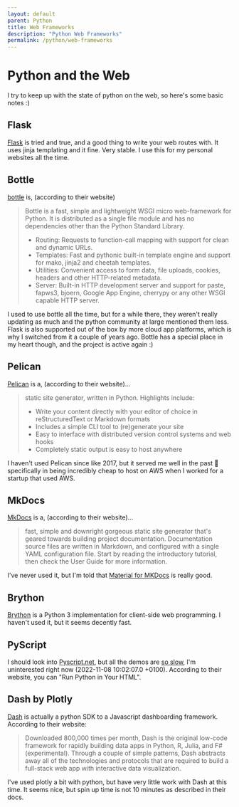 ```yaml
---
layout: default
parent: Python
title: Web Frameworks
description: "Python Web Frameworks"
permalink: /python/web-frameworks
---
```


# Python and the Web
I try to keep up with the state of python on the web, so here's some basic notes :)

## Flask
[Flask](https://flask.palletsprojects.com/) is tried and true, and a good thing to write your web routes with. It uses jinja templating and it fine. Very stable. I use this for my personal websites all the time.

## Bottle
[bottle](https://bottlepy.org/docs/stable/) is, (according to their website)
> Bottle is a fast, simple and lightweight WSGI micro web-framework for Python. It is distributed as a single file module and has no dependencies other than the Python Standard Library.
> - Routing: Requests to function-call mapping with support for clean and dynamic URLs.
> - Templates: Fast and pythonic built-in template engine and support for mako, jinja2 and cheetah templates.
> - Utilities: Convenient access to form data, file uploads, cookies, headers and other HTTP-related metadata.
> - Server: Built-in HTTP development server and support for paste, fapws3, bjoern, Google App Engine, cherrypy or any other WSGI capable HTTP server.

I used to use bottle all the time, but for a while there, they weren't really updating as much and the python community at large mentioned them less. Flask is also supported out of the box by more cloud app platforms, which is why I switched from it a couple of years ago. Bottle has a special place in my heart though, and the project is active again :)


## Pelican
[Pelican](https://getpelican.com/) is a, (according to their website)...
> static site generator, written in Python. Highlights include:
> - Write your content directly with your editor of choice in reStructuredText or Markdown formats
> - Includes a simple CLI tool to (re)generate your site
> - Easy to interface with distributed version control systems and web hooks
> - Completely static output is easy to host anywhere

I haven't used Pelican since like 2017, but it served me well in the past :shrug: specifically in being incredibly cheap to host on AWS when I worked for a startup that used AWS.

## MkDocs
[MkDocs](https://www.mkdocs.org/) is a, (according to their website)...
> fast, simple and downright gorgeous static site generator that's geared towards building project documentation. Documentation source files are written in Markdown, and configured with a single YAML configuration file. Start by reading the introductory tutorial, then check the User Guide for more information.

I've never used it, but I'm told that [Material for MKDocs](https://squidfunk.github.io/mkdocs-material/) is really good.

## Brython

[Brython](https://brython.info/) is a Python 3 implementation for client-side web programming. I haven't used it, but it seems decently fast.

## PyScript
I should look into [Pyscript.net](https://pyscript.net/), but all the demos are [so slow](https://pyscript.net/examples/), I'm uninterested right now (2022-11-08 10:02:07.0 +0100). According to their website, you can "Run Python in Your HTML".

## Dash by Plotly
[Dash](https://dash.plotly.com/introduction) is actually a python SDK to a Javascript dashboarding framework. According to their website:

> Downloaded 800,000 times per month, Dash is the original low-code framework for rapidly building data apps in Python, R, Julia, and F# (experimental).
> Through a couple of simple patterns, Dash abstracts away all of the technologies and protocols that are required to build a full-stack web app with interactive data visualization.

I've used plotly a bit with python, but have very little work with Dash at this time. It seems nice, but spin up time is not 10 minutes as described in their docs.

